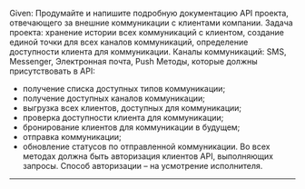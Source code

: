 Given:
  Продумайте и напишите подробную документацию API проекта, отвечающего за внешние коммуникации с клиентами компании. 
  Задача проекта: хранение истории всех коммуникаций с клиентом, создание единой точки для всех каналов коммуникаций, определение доступности клиента для коммуникации. 
  Каналы коммуникаций: SMS, Messenger, Электронная почта, Push 
  Методы, которые должны присутствовать в API: 
  * получение списка доступных типов коммуникации; 
  * получение доступных каналов коммуникации; 
  * выгрузка всех клиентов, доступных для коммуникации; 
  * проверка доступности клиента для коммуникации; 
  * бронирование клиентов для коммуникации в будущем; 
  * отправка коммуникации; 
  * обновление статусов по отправленной коммуникации. 
  Во всех методах должна быть авторизация клиентов API, выполняющих запросы. Способ авторизации – на усмотрение исполнителя.
  
  ----
